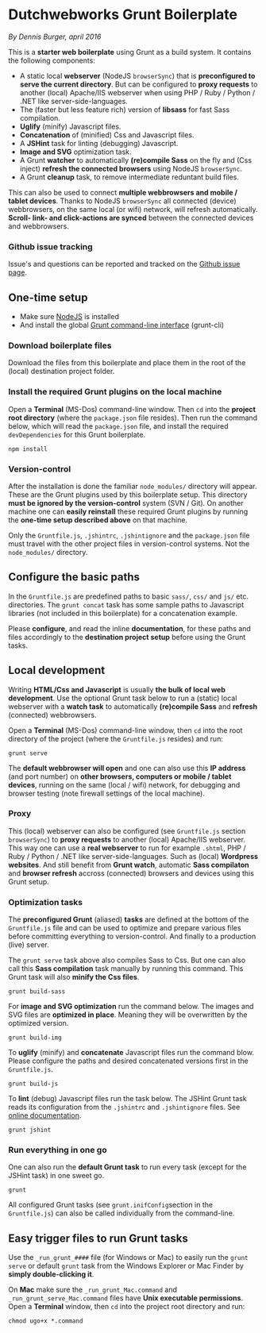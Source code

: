 # Dutchwebworks Grunt Boilerplate

*By Dennis Burger, april 2016*

This is a **starter web boilerplate** using Grunt as a build system. It contains the following components: 

* A static local **webserver** (NodeJS `browserSync`) that is **preconfigured to serve the current directory**. But can be configured to **proxy requests** to another (local) Apache/IIS webserver when using PHP / Ruby / Python / .NET like server-side-languages.
* The (faster but less feature rich) version of **libsass** for fast Sass compilation. 
* **Uglify** (minify) Javascript files.
* **Concatenation** of (minified) Css and Javascript files.
* A **JSHint** task for linting (debugging) Javascript.
* **Image and SVG** optimization task.
* A Grunt **watcher** to automatically **(re)compile Sass** on the fly and (Css inject) **refresh the connected browsers** using NodeJS `browserSync`.
* A Grunt **cleanup** task, to remove intermediate reduntant build files.

This can also be used to connect **multiple webbrowsers and mobile / tablet devices**. Thanks to NodeJS `browserSync` all connected (device) webbrowsers, on the same local (or wifi) network, will refresh automatically. **Scroll- link- and click-actions are synced** between the connected devices and webbrowsers.

### Github issue tracking

Issue's and questions can be reported and tracked on the [Github issue page](https://github.com/dutchwebworks/grunt-boilerplate/issues).

## One-time setup

* Make sure [NodeJS](http://nodejs.org) is installed
* And install the global [Grunt command-line interface](http://gruntjs.com/getting-started) (grunt-cli) 

### Download boilerplate files

Download the files from this boilerplate and place them in the root of the (local) destination project folder.

### Install the required Grunt plugins on the local machine

Open a **Terminal** (MS-Dos) command-line window. Then `cd` into the **project root directory** (where the `package.json` file resides). Then run the command below, which will read the `package.json` file, and install the required `devDependencies` for this Grunt boilerplate.

	npm install

### Version-control

After the installation is done the familiar `node_modules/` directory will appear. These are the Grunt plugins used by this boilerplate setup. This directory **must be ignored by the version-control** system (SVN / Git). On another machine one can **easily reinstall** these required Grunt plugins by running the **one-time setup described above** on that machine. 

Only the `Gruntfile.js`, `.jshintrc`, `.jshintignore` and the `package.json` file must travel with the other project files in version-control systems. Not the `node_modules/` directory.

## Configure the basic paths

In the `Gruntfile.js` are predefined paths to basic `sass/`, `css/` and `js/` etc. directories. The `grunt concat` task has some sample paths to Javascript libraries (not included in this boilerplate) for a concatenation example.

Please **configure**, and read the inline **documentation**, for these paths and files accordingly to the **destination project setup** before using the Grunt tasks.

## Local development

Writing **HTML/Css and Javascript** is usually **the bulk of local web development**. Use the optional Grunt task below to run a (static) local webserver with a **watch task** to automatically **(re)compile Sass** and **refresh** (connected) webbrowsers. 

Open a **Terminal** (MS-Dos) command-line window, then `cd` into the root directory of the project (where the `Gruntfile.js` resides) and run:

	grunt serve
	
The **default webbrowser will open** and one can also use this **IP address** (and port number) on **other browsers, computers or mobile / tablet devices**, running on the same (local / wifi) network, for debugging and browser testing (note firewall settings of the local machine).

### Proxy

This (local) webserver can also be configured (see `Gruntfile.js` section `browserSync`) to **proxy requests** to another (local) Apache/IIS webserver. This way one can use a **real webserver** to run for example `.shtml`, PHP / Ruby / Python / .NET like server-side-languages. Such as (local) **Wordpress websites**. And still benefit from **Grunt watch**, automatic **Sass compilaton** and **browser refresh** accross (connected) browsers and devices using this Grunt setup.

### Optimization tasks

The **preconfigured Grunt** (aliased) **tasks** are defined at the bottom of the `Gruntfile.js` file and can be used to optimize and prepare various files before committing everything to version-control. And finally to a production (live) server.

The `grunt serve` task above also compiles Sass to Css. But one can also call this **Sass compilation** task manually by running this command. This Grunt task will also **minify the Css files**.

	grunt build-sass	

For **image and SVG optimization** run the command below. The images and SVG files are **optimized in place**. Meaning they will be overwritten by the optimized version.

	grunt build-img

To **uglify** (minify) and **concatenate** Javascript files run the command blow. Please configure the paths and desired concatenated versions first in the `Gruntfile.js`.

	grunt build-js
	
To **lint** (debug) Javascript files run the task below. The JSHint Grunt task reads its configuration from the `.jshintrc` and `.jshintignore` files. See [online documentation](http://jshint.com/docs/).

	grunt jshint
	
### Run everything in one go

One can also run the **default Grunt task** to run every task (except for the JSHint task) in one sweet go.

	grunt

All configured Grunt tasks (see `grunt.inifConfig`section in the `Gruntfile.js`) can also be called individually from the command-line.

## Easy trigger files to run Grunt tasks

Use the `_run_grunt_####` file (for Windows or Mac) to easily run the `grunt serve` or default `grunt` task from the Windows Explorer or Mac Finder by **simply double-clicking it**.

On **Mac** make sure the `_run_grunt_Mac.command` and `_run_grunt_serve_Mac.command` files have **Unix executable permissions**. Open a **Terminal** window, then `cd` into the project root directory and run:

	chmod ugo+x *.command
